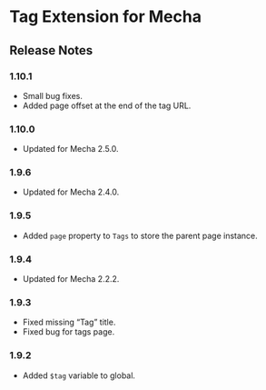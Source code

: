 Tag Extension for Mecha
=======================

Release Notes
-------------

### 1.10.1

 - Small bug fixes.
 - Added page offset at the end of the tag URL.

### 1.10.0

 - Updated for Mecha 2.5.0.

### 1.9.6

 - Updated for Mecha 2.4.0.

### 1.9.5

 - Added `page` property to `Tags` to store the parent page instance.

### 1.9.4

 - Updated for Mecha 2.2.2.

### 1.9.3

 - Fixed missing “Tag” title.
 - Fixed bug for tags page.

### 1.9.2

 - Added `$tag` variable to global.
